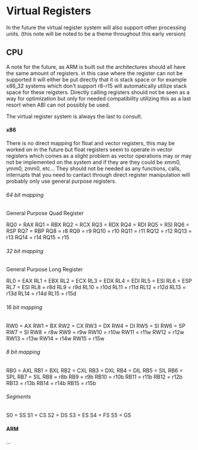 # Virtual Registers

In the future the virtual register system will also support other processing units. (this note will be noted to be a theme throughout this early version)

## CPU
A note for the future, as ARM is built out the architectures should all have the same amount of registers. in this case where the register can not be supported it will either be put directly that it is stack space or for example x86_32 systems which don't support r8-r15 will automatically utilize stack space for these reigsters. Directly calling registers should not be seen as a way for optimization but only for needed compatibility utilizing this as a last resort when ABI can not possibly be used.

The virtual register system is always the last to consult.

#### x86
There is no direct mapping for float and vector registers, this may be worked on in the future but float registers seem to operate in vector registers which comes as a slight problem as vector operations may or may not be implemented on the system and if they are they could be xmm0, ymm0, zmm0, etc... They should not be needed as any functions, calls, interrupts that you need to cantact through direct register manipulation will probably only use general purpose registers.

###### 64 bit mapping
General Purpose Quad Register

RQ0  = RAX
RQ1  = RBX
RQ2  = RCX
RQ3  = RDX
RQ4  = RDI
RQ5  = RSI
RQ6  = RSP
RQ7  = RBP
RQ8  = r8
RQ9  = r9
RQ10 = r10
RQ11 = r11
RQ12 = r12
RQ13 = r13
RQ14 = r14
RQ15 = r15

###### 32 bit mapping
General Purpose Long Register

RL0 = EAX
RL1 = EBX
RL2 = ECX
RL3 = EDX
RL4 = EDI
RL5 = ESI
RL6 = ESP
RL7 = ESI
RL8  = r8d
RL9  = r9d
RL10 = r10d
RL11 = r11d
RL12 = r12d
RL13 = r13d
RL14 = r14d
RL15 = r15d

###### 16 bit mapping
RW0 = AX
RW1 = BX
RW2 = CX
RW3 = DX
RW4 = DI
RW5 = SI
RW6 = SP
RW7 = SI
RW8  = r8w
RW9  = r9w
RW10 = r10w
RW11 = r11w
RW12 = r12w
RW13 = r13w
RW14 = r14w
RW15 = r15w

###### 8 bit mapping
RB0 = AXL
RB1 = BXL
RB2 = CXL
RB3 = DXL
RB4 = DIL
RB5 = SIL
RB6 = SPL
RB7 = SIL
RB8  = r8b
RB9  = r9b
RB10 = r10b
RB11 = r11b
RB12 = r12b
RB13 = r13b
RB14 = r14b
RB15 = r15b

###### Segments
S0 = SS
S1 = CS
S2 = DS
S3 = ES
S4 = FS
S5 = GS

#### ARM
...